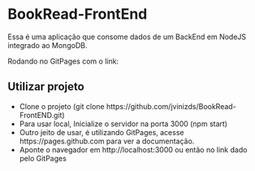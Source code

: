 <h1>BookRead-FrontEnd</h1>

Essa é uma aplicação que consome dados de um BackEnd em NodeJS integrado ao MongoDB.

Rodando no GitPages com o link: 

<h2>Utilizar projeto</h2>

<ul>
  <li>Clone o projeto (git clone https://github.com/jvinizds/BookRead-FrontEND.git)</li>
	<li>Para usar local, Inicialize o servidor na porta 3000 (npm start)</li>
	<li>Outro jeito de usar, é utilizando GitPages, acesse https://pages.github.com para ver a documentação. </li>
	<li>Aponte o navegador em http://localhost:3000 ou então no link dado pelo GitPages</li>
</li>
</ul>
